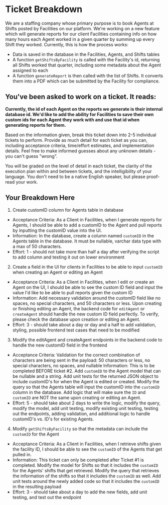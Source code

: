 # Ticket Breakdown

We are a staffing company whose primary purpose is to book Agents at Shifts posted by Facilities on our platform. We're working on a new feature which will generate reports for our client Facilities containing info on how many hours each Agent worked in a given quarter by summing up every Shift they worked. Currently, this is how the process works:

- Data is saved in the database in the Facilities, Agents, and Shifts tables
- A function `getShiftsByFacility` is called with the Facility's id, returning all Shifts worked that quarter, including some metadata about the Agent assigned to each
- A function `generateReport` is then called with the list of Shifts. It converts them into a PDF which can be submitted by the Facility for compliance.

## You've been asked to work on a ticket. It reads:

**Currently, the id of each Agent on the reports we generate is their internal database id. We'd like to add the ability for Facilities to save their own custom ids for each Agent they work with and use that id when generating reports for them.**

Based on the information given, break this ticket down into 2-5 individual tickets to perform. Provide as much detail for each ticket as you can, including acceptance criteria, time/effort estimates, and implementation details. Feel free to make informed guesses about any unknown details - you can't guess "wrong".

You will be graded on the level of detail in each ticket, the clarity of the execution plan within and between tickets, and the intelligibility of your language. You don't need to be a native English speaker, but please proof-read your work.

## Your Breakdown Here

1. Create customID column for Agents table in database

- Acceptance Criteria: As a Client in Facilities, when I generate reports for Agents, I should be able to add a customID to the Agent and pull reports by inputting the customID value into the UI.
- Information: In the database, create a column named `customID` in the Agents table in the database. It must be nullable, varchar data type with a max of 50 characters.
- Effort: 1 - should not take more than half a day after verifying the script to add column and testing it out on lower environment

2. Create a field in the UI for clients in Facilities to be able to input `customID` when creating an Agent or editing an Agent

- Acceptance Criteria: As a Client in Facilities, when I edit or create an Agent on the UI, I should be able to see the custom ID field and input the value I'd like to be able to pull reports given the custom ID
- Information: Add necessary validation around the customID field like no spaces, no special characters, and 50 characters or less. Upon creating or finishing editing an Agent, the backend code for `editAgent` or `createAgent` should handle the new custom ID field perfectly. To verify, please check the database upon creation or editing an Agent.
- Effort: 3 - should take about a day or day and a half to add validation, styling, possible frontend test cases that need to be modified

3. Modify the editAgent and createAgent endpoints in the backend code to handle the new customID field in the frontend

- Acceptance Criteria: Validation for the correct combination of characters are being sent in the payload: 50 characters or less, no special characters, no spaces, and nullable
  Information: This is to be completed BEFORE ticket #2. Add `customID` to the Agent model that can be nullable and a string. Add unit tests for the returned JSON object to include customID's for when the Agent is edited or created. Modify the query so that the Agents table will input the customID into the `customID` column in the database. Add logic that will make sure the `ID` and `customID` are NOT the same upon creating or editing an Agent.
- Effort: 5 - should take about 2 days to write the logic, modify the query, modify the model, add unit testing, modify existing unit testing, testing out the endpoints, adding validation, and additional logic to handle customID's vs. ID's for existing Agents.

4. Modify `getShiftsByFacility` so that the metadata can include the `customID` for the Agent

- Acceptance Criteria: As a Client in Facilities, when I retrieve shifts given the facility ID, I should be able to see the `customID` of the Agents that get pulled in.
- Information: This ticket can only be completed after Ticket #1 is completed. Modify the model for Shifts so that it includes the `customID` for the Agents' shifts that get retrieved. Modify the query that retrieves the information of the shifts so that it includes the `customID` as well. Add unit tests around the newly added code so that it includes the `customID` in the resulting payload
- Effort: 3 - should take about a day to add the new fields, add unit testing, and test out the endpoint
